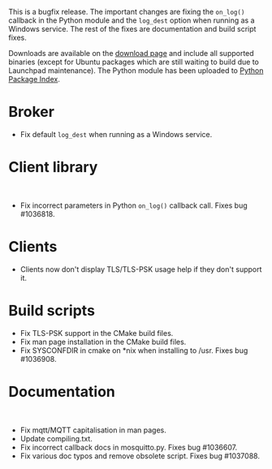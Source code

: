 <!--
.. title: Version 1.0.1 released
.. slug: version-1-0-1-released
.. date: 2012-08-15 22:39:52
.. tags: Releases
.. category:
.. link:
.. description:
.. type: text
-->

This is a bugfix release. The important changes are fixing the `on_log()`
callback in the Python module and the `log_dest` option when running as a
Windows service. The rest of the fixes are documentation and build script
fixes.

Downloads are available on the [download page] and include all supported
binaries (except for Ubuntu packages which are still waiting to build due to
Launchpad maintenance). The Python module has been uploaded to [Python Package
Index].

# Broker

 * Fix default `log_dest` when running as a Windows service.

# Client library
 
 * Fix incorrect parameters in Python `on_log()` callback call. Fixes bug
   #1036818.

# Clients

 * Clients now don't display TLS/TLS-PSK usage help if they don't support it.

# Build scripts

 * Fix TLS-PSK support in the CMake build files.
 * Fix man page installation in the CMake build files.
 * Fix SYSCONFDIR in cmake on \*nix when installing to /usr. Fixes bug
   #1036908.

# Documentation
 
 * Fix mqtt/MQTT capitalisation in man pages.
 * Update compiling.txt.
 * Fix incorrect callback docs in mosquitto.py. Fixes bug #1036607.
 * Fix various doc typos and remove obsolete script. Fixes bug #1037088.

[download page]: /download
[Python Package Index]: http://pypi.python.org/pypi
